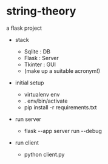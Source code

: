 # string-theory
a flask project

* stack
  - Sqlite : DB
  - Flask : Server
  - Tkinter : GUI
  - (make up a suitable acronym!)

* initial setup
  - virtualenv env
  - . env/bin/activate
  - pip install -r requirements.txt

* run server
  - flask --app server run --debug

* run client
  - python client.py

